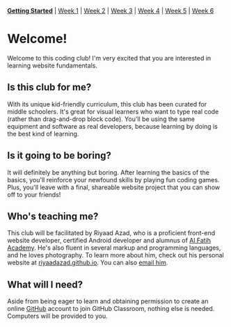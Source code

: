 **[Getting Started](https://ra-coding-club.github.io/coding-club/)** | [Week 1](https://ra-coding-club.github.io/week-1/) | [Week 2]() | [Week 3]() | [Week 4]() | [Week 5]() | [Week 6]()

# Welcome!

Welcome to this coding club! I'm very excited that you are interested in learning website fundamentals.

## Is this club for me?

With its unique kid-friendly curriculum, this club has been curated for middle schoolers. It's great for visual learners who want to type real code (rather than drag-and-drop block code). You'll be using the same equipment and software as real developers, because learning by doing is the best kind of learning.

## Is it going to be boring?

It will definitely be anything but boring. After learning the basics of the basics, you'll reinforce your newfound skills by playing fun coding games. Plus, you'll leave with a final, shareable website project that you can show off to your friends!

## Who's teaching me?

This club will be facilitated by Riyaad Azad, who is a proficient front-end website developer, certified Android developer and alumnus of [Al Fatih Academy](http://www.alfatih.org/). He's also fluent in several markup and programming languages, and he loves photography. To learn more about him, check out his personal website at [riyaadazad.github.io](https://riyaadazad.github.io/). You can also [email him](mailto:azad.riyaad@gmail.com).

## What will I need?

Aside from being eager to learn and obtaining permission to create an online [GitHub](https://github.com) account to join GitHub Classroom, nothing else is needed. Computers will be provided to you.
